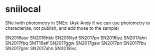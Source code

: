# sniilocal

SNe iwith photometry in SNEx:
(Ask Andy if we can use photometry to characterize, not publish, and add those to the sample)

SN2016ase
SN2016hbb
SN2016iyd
SN2017pn
SN2016iyz
SN2017ahn
SN2017fbq
SMT16atf
SN2017ggw
SN2017gaw
SN2017pn 
SN2017fbu
SN2017gmr
SN2017ahn
SN2018ivc
